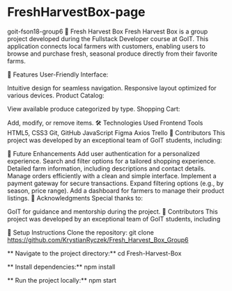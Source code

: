 # FreshHarvestBox-page
goit-fson18-group6
🥬 Fresh Harvest Box
Fresh Harvest Box is a group project developed during the Fullstack Developer course at GoIT. This application connects local farmers with customers, enabling users to browse and purchase fresh, seasonal produce directly from their favorite farms.

🌟 Features
User-Friendly Interface:

Intuitive design for seamless navigation.
Responsive layout optimized for various devices.
Product Catalog:

View available produce categorized by type.
Shopping Cart:

Add, modify, or remove items.
🛠️ Technologies Used
Frontend	Tools
HTML5, CSS3	Git, GitHub
JavaScript	Figma
Axios	Trello
🤝 Contributors
This project was developed by an exceptional team of GoIT students, including:

🔮 Future Enhancements
Add user authentication for a personalized experience.
Search and filter options for a tailored shopping experience.
Detailed farm information, including descriptions and contact details.
Manage orders efficiently with a clean and simple interface.
Implement a payment gateway for secure transactions.
Expand filtering options (e.g., by season, price range).
Add a dashboard for farmers to manage their product listings.
🙏 Acknowledgments
Special thanks to:

GoIT for guidance and mentorship during the project.
🤝 Contributors
This project was developed by an exceptional team of GoIT students, including

🚀 Setup Instructions
Clone the repository:
git clone https://github.com/KrystianRyczek/Fresh_Harvest_Box_Group6

** Navigate to the project directory:**
cd Fresh-Harvest-Box

** Install dependencies:**
npm install

** Run the project locally:**
npm start
